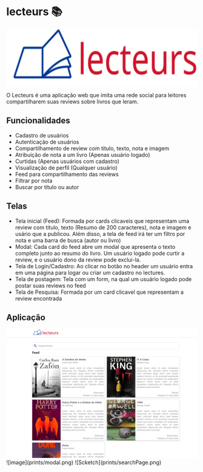 # lecteurs 📚

<a>
  <img align="center"  height='150px' src="logo.svg" />
</a>

O Lecteurs é uma aplicação web que imita uma rede social para leitores compartilharem suas reviews sobre livros que leram. 

## Funcionalidades

* Cadastro de usuários
* Autenticação de usuários
* Compartilhamento de review com titulo, texto, nota e imagem
* Atribuição de nota a um livro (Apenas usuário logado)
* Curtidas (Apenas usuários com cadastro)
* Visualização de perfil (Qualquer usuário)
* Feed para compartilhamento das reviews 
* Filtrar por nota 
* Buscar por título ou autor

## Telas

* Tela inicial (Feed): Formada por cards clicaveis que representam uma review com titulo, texto (Resumo de 200 caracteres), nota e imagem e usário que a publicou. Além disso, a tela de feed irá ter um filtro por nota e uma barra de busca (autor ou livro)
* Modal: Cada card do feed abre um modal que apresenta o texto completo junto ao resumo do livro. Um usuário logado pode curtir a review, e o usuário dono da review pode exclui-la.
* Tela de Login/Cadastro: Ao clicar no botão no header um usuário entra em uma página para logar ou criar um cadastro no lectures. 
* Tela de postagem: Tela com um form, na qual um usuário logado pode postar suas reviews no feed
* Tela de Pesquisa: Formada por um card clicavel que representam a review encontrada

## Aplicação 

<img src="prints/feed.png" />
![image](prints/modal.png)
![Scketch](prints/searchPage.png)
